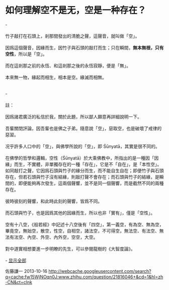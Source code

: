 # 如何理解空不是无，空是一种存在？

<div class="fixed-summary zm-editable-content clearfix">-<br><br>竹子敲打在石頭上，剎那間發出的清脆之聲，這聲音，就叫做「空」。<br><br>因爲這個聲音，因緣而生，因竹子與石頭的敲打而生；只在瞬間，<b>無本無根，只有空性</b>，所以是「空」。<br><br>而在這剎那之前的永恆、和這剎那之後的永恆寂靜，便是「無」。<br><br>本來無一物，緣起而相生，相本是空。緣滅而相無。<br><br><br>-<br><br>註：<br><br>因爲諸君廣泛的私信於我，關於此題，所以鄙人願意再詳細說明一下。<br><br>吾輩關閉評論，因吾輩也是佛之子弟。隨意說「空」，惡取空，也是破壞了戒律的惡習。<br><br>况乎許多人口中的「空」，與佛學所說的「空」，即 Śūnyatā，其實是很不同的。<br><br>在佛學的哲學和邏輯，空性（Śūnyatā）於大乘佛教中，所指出的是一種因「因緣」而生，不實體，非單獨存在的一種「存在」，它是不「自在」，是「本性空」。如同敲打之聲，它因爲石頭與竹子的緣分而生，而不能自生自在；即便竹子與石頭存在，但若石頭與竹子沒有結緣，則敲打聲不會存在；而石頭與竹子的結緣，是瞬間的，即便能夠再次發生，這兩個聲響，並不是同一個聲響，而是截然不同的兩種存在。<br><br>彼時彼刻的聲響，和此時此刻的聲響，皆爲不同。<br><br>而石頭與竹子，也是因爲其他的因緣而生，所以也非「實有」，僅是「空性」。<br><br>空有十八空，《般若經》中記述十八空後有「四空」，第一義空，有為空、無為空，畢竟空，無始空，散空，性空，自相空，諸法空，不可得空，無法空、有法空、無法有法空、內空、外空、內外空，空空，大空。<br><br>對中道實相想要進一步明瞭的先生，可以參閱龍樹的《大智度論》。<br><br>-
<a href="/question/21816046/answer/19421220" class="toggle-expand">显示全部</a>
<div class="fixed-summary-mask"></div>
</div>

佐藤謙一 2013-10-16 http://webcache.googleusercontent.com/search?q=cache:fw15WjNOqn0J:www.zhihu.com/question/21816046+&cd=1&hl=zh-CN&ct=clnk